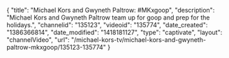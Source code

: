 {
    "title": "Michael Kors and Gwyneth Paltrow: #MKxgoop",
    "description": "Michael Kors and Gwyneth Paltrow team up for goop and prep for the holidays.",
    "channelid": "135123",
    "videoid": "135774",
    "date_created": "1386366814",
    "date_modified": "1418181127",
    "type": "captivate",
    "layout": "channelVideo",
    "url": "\/michael-kors-tv\/michael-kors-and-gwyneth-paltrow-mkxgoop\/135123-135774"
}